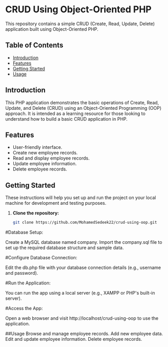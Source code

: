 # CRUD Using Object-Oriented PHP

This repository contains a simple CRUD (Create, Read, Update, Delete) application built using Object-Oriented PHP.

## Table of Contents

- [Introduction](#introduction)
- [Features](#features)
- [Getting Started](#getting-started)
- [Usage](#usage)

## Introduction

This PHP application demonstrates the basic operations of Create, Read, Update, and Delete (CRUD) using an Object-Oriented Programming (OOP) approach. It is intended as a learning resource for those looking to understand how to build a basic CRUD application in PHP.

## Features

- User-friendly interface.
- Create new employee records.
- Read and display employee records.
- Update employee information.
- Delete employee records.

## Getting Started

These instructions will help you set up and run the project on your local machine for development and testing purposes.

1. **Clone the repository:**

   ```sh
   git clone https://github.com/MohamedSedeek22/crud-using-oop.git
   
#Database Setup:

Create a MySQL database named company.
Import the company.sql file to set up the required database structure and sample data.

#Configure Database Connection:

Edit the db.php file with your database connection details (e.g., username and password).

#Run the Application:

You can run the app using a local server (e.g., XAMPP or PHP's built-in server).

#Access the App:

Open a web browser and visit http://localhost/crud-using-oop to use the application.

##Usage
Browse and manage employee records.
Add new employee data.
Edit and update employee information.
Delete employee records.

